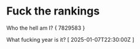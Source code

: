 # Fuck the rankings

Who the hell am I?
{ 7829583 }

What fucking year is it?
[ 2025-01-07T22:30:00Z ]
